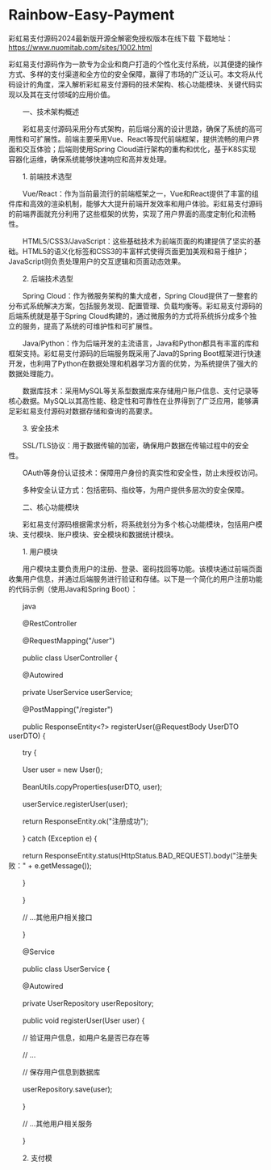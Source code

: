 # Rainbow-Easy-Payment
彩虹易支付源码2024最新版开源全解密免授权版本在线下载
下载地址：https://www.nuomitab.com/sites/1002.html

彩虹易支付源码作为一款专为企业和商户打造的个性化支付系统，以其便捷的操作方式、多样的支付渠道和全方位的安全保障，赢得了市场的广泛认可。本文将从代码设计的角度，深入解析彩虹易支付源码的技术架构、核心功能模块、关键代码实现以及其在支付领域的应用价值。

　　一、技术架构概述

　　彩虹易支付源码采用分布式架构，前后端分离的设计思路，确保了系统的高可用性和可扩展性。前端主要采用Vue、React等现代前端框架，提供流畅的用户界面和交互体验；后端则使用Spring Cloud进行架构的重构和优化，基于K8S实现容器化运维，确保系统能够快速响应和高并发处理。


　　1. 前端技术选型

　　Vue/React：作为当前最流行的前端框架之一，Vue和React提供了丰富的组件库和高效的渲染机制，能够大大提升前端开发效率和用户体验。彩虹易支付源码的前端界面就充分利用了这些框架的优势，实现了用户界面的高度定制化和流畅性。

　　HTML5/CSS3/JavaScript：这些基础技术为前端页面的构建提供了坚实的基础。HTML5的语义化标签和CSS3的丰富样式使得页面更加美观和易于维护；JavaScript则负责处理用户的交互逻辑和页面动态效果。

　　2. 后端技术选型

　　Spring Cloud：作为微服务架构的集大成者，Spring Cloud提供了一整套的分布式系统解决方案，包括服务发现、配置管理、负载均衡等。彩虹易支付源码的后端系统就是基于Spring Cloud构建的，通过微服务的方式将系统拆分成多个独立的服务，提高了系统的可维护性和可扩展性。

　　Java/Python：作为后端开发的主流语言，Java和Python都具有丰富的库和框架支持。彩虹易支付源码的后端服务既采用了Java的Spring Boot框架进行快速开发，也利用了Python在数据处理和机器学习方面的优势，为系统提供了强大的数据处理能力。

　　数据库技术：采用MySQL等关系型数据库来存储用户账户信息、支付记录等核心数据。MySQL以其高性能、稳定性和可靠性在业界得到了广泛应用，能够满足彩虹易支付源码对数据存储和查询的高要求。

　　3. 安全技术

　　SSL/TLS协议：用于数据传输的加密，确保用户数据在传输过程中的安全性。

　　OAuth等身份认证技术：保障用户身份的真实性和安全性，防止未授权访问。

　　多种安全认证方式：包括密码、指纹等，为用户提供多层次的安全保障。

　　二、核心功能模块

　　彩虹易支付源码根据需求分析，将系统划分为多个核心功能模块，包括用户模块、支付模块、账户模块、安全模块和数据统计模块。

　　1. 用户模块

　　用户模块主要负责用户的注册、登录、密码找回等功能。该模块通过前端页面收集用户信息，并通过后端服务进行验证和存储。以下是一个简化的用户注册功能的代码示例（使用Java和Spring Boot）：

　　java


　　@RestController

　　@RequestMapping("/user")

　　public class UserController {

　　@Autowired

　　private UserService userService;

　　@PostMapping("/register")

　　public ResponseEntity<?> registerUser(@RequestBody UserDTO userDTO) {

　　try {

　　User user = new User();

　　BeanUtils.copyProperties(userDTO, user);

　　userService.registerUser(user);

　　return ResponseEntity.ok("注册成功");

　　} catch (Exception e) {

　　return ResponseEntity.status(HttpStatus.BAD_REQUEST).body("注册失败：" + e.getMessage());

　　}

　　}

　　// ...其他用户相关接口

　　}

　　@Service

　　public class UserService {

　　@Autowired

　　private UserRepository userRepository;

　　public void registerUser(User user) {

　　// 验证用户信息，如用户名是否已存在等

　　// ...

　　// 保存用户信息到数据库

　　userRepository.save(user);

　　}

　　// ...其他用户相关服务

　　}

　　2. 支付模
